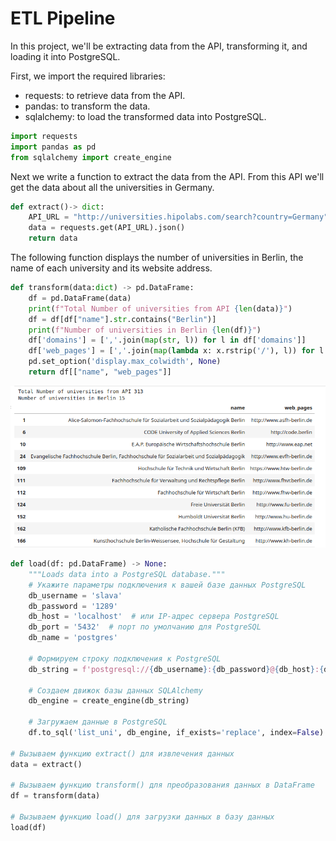 # ETL Pipeline 

In this project, we'll be extracting data from the API, transforming it, and loading it into PostgreSQL.

First, we import the required libraries:
- requests: to retrieve data from the API.
- pandas: to transform the data.
- sqlalchemy: to load the transformed data into PostgreSQL.

````python
import requests
import pandas as pd
from sqlalchemy import create_engine
````
Next we write a function to extract the data from the API. From this API we'll get the data about all the universities in Germany.

````python
def extract()-> dict:
    API_URL = "http://universities.hipolabs.com/search?country=Germany"
    data = requests.get(API_URL).json()
    return data
````
The following function displays the number of universities in Berlin, the name of each university and its website address.
````python
def transform(data:dict) -> pd.DataFrame:
    df = pd.DataFrame(data)
    print(f"Total Number of universities from API {len(data)}")
    df = df[df["name"].str.contains("Berlin")]
    print(f"Number of universities in Berlin {len(df)}")
    df['domains'] = [','.join(map(str, l)) for l in df['domains']]
    df['web_pages'] = [','.join(map(lambda x: x.rstrip('/'), l)) for l in df['web_pages']]
    pd.set_option('display.max_colwidth', None)
    return df[["name", "web_pages"]]
````
![berlin_uni](/Python/ETL/images/berlin_uni.png)

````python
def load(df: pd.DataFrame) -> None:
    """Loads data into a PostgreSQL database."""
    # Укажите параметры подключения к вашей базе данных PostgreSQL
    db_username = 'slava'
    db_password = '1289'
    db_host = 'localhost'  # или IP-адрес сервера PostgreSQL
    db_port = '5432'  # порт по умолчанию для PostgreSQL
    db_name = 'postgres'

    # Формируем строку подключения к PostgreSQL
    db_string = f'postgresql://{db_username}:{db_password}@{db_host}:{db_port}/{db_name}'

    # Создаем движок базы данных SQLAlchemy
    db_engine = create_engine(db_string)

    # Загружаем данные в PostgreSQL
    df.to_sql('list_uni', db_engine, if_exists='replace', index=False)

# Вызываем функцию extract() для извлечения данных
data = extract()

# Вызываем функцию transform() для преобразования данных в DataFrame
df = transform(data)

# Вызываем функцию load() для загрузки данных в базу данных
load(df)
````
